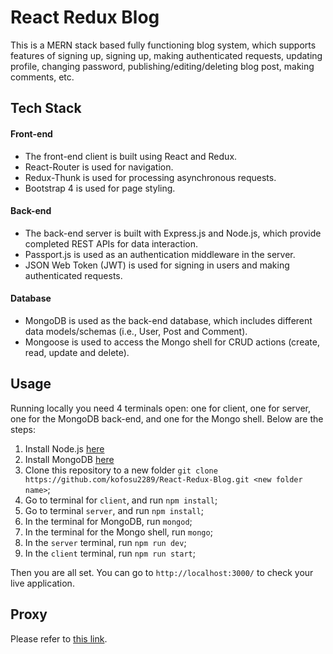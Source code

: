 # React Redux Blog

This is a MERN stack based fully functioning blog system, which supports features of signing up, signing up, making authenticated requests, updating profile, changing password, publishing/editing/deleting blog post, making comments, etc.


## Tech Stack

#### Front-end

* The front-end client is built using React and Redux.
* React-Router is used for navigation.
* Redux-Thunk is used for processing asynchronous requests.
* Bootstrap 4 is used for page styling.

#### Back-end

* The back-end server is built with Express.js and Node.js, which provide completed REST APIs for data interaction.
* Passport.js is used as an authentication middleware in the server.
* JSON Web Token (JWT) is used for signing in users and making authenticated requests.

#### Database

* MongoDB is used as the back-end database, which includes different data models/schemas (i.e., User, Post and Comment).
* Mongoose is used to access the Mongo shell for CRUD actions (create, read, update and delete).

## Usage

Running locally you need 4 terminals open: one for client, one for server, one for the MongoDB back-end, and one for the Mongo shell. Below are the steps:

1. Install Node.js [here](https://nodejs.org/en/download/)
2. Install MongoDB [here](https://www.mongodb.com/download-center/community)
3. Clone this repository to a new folder `git clone https://github.com/kofosu2289/React-Redux-Blog.git <new folder name>`;
4. Go to terminal for `client`, and run `npm install`;
5. Go to terminal `server`, and run `npm install`;
6. In the terminal for MongoDB, run `mongod`;
7. In the terminal for the Mongo shell, run `mongo`;
8. In the `server` terminal, run `npm run dev`;
9. In the `client` terminal, run `npm run start`;

Then you are all set. You can go to `http://localhost:3000/` to check your live application.

## Proxy

Please refer to [this link](https://github.com/facebook/create-react-app/blob/master/packages/react-scripts/template/README.md#proxying-api-requests-in-development).
